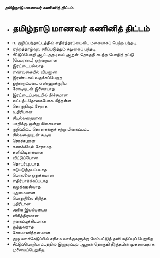 **தமிழ்நாடு மாணவர் கணினித் திட்டம்**
- # தமிழ்நாடு மாணவர் கணினித் திட்டம்
- n. குழிப்பந்தாட்டத்தில் எதிர்த்தரப்பைவிட மகையாகப் பெற்ற பந்தடி
- ஏற்றத்தாழ்வுவ சரிப்படுத்தும் சலுகைப் பந்தடி
- சீட்டுப்பொறி ஆட்டததடிவல் ஆறன் தொகுதி கடந்த பொறித் தட்டு
- (பெயரடை) ஒற்றையான
- இரட்டையல்லாத
- எண்வகையில் வியனான
- இரண்டால் வகுக்கப்பெறாத
- ஒற்றைப்படை எண்ணுக்குரிய
- சோடியுடன் இணையாத
- இரட்டைப்படையில் மிச்சமான
- வட்டத்டதொகைபோக மீந்தள்ள
- தொகுதியுட் சேராத
- உதிரியான
- சிடில்லறையான
- பாதிக்கு ஒன்று மிகையான
- குறிப்பிட்ட தொகைக்குச் சற்று மிகைப்பட்ட
- சில்லறையுடன் கூடிய
- சொச்சமான
- கணக்கிடில் சேராமத
- தனிமிடிகையான
- விட்டுப்போன
- தொடர்புபடாத.
- ஈடுபடுத்தபட்படாத
- மொலலை ஒதுக்கமான
- எதிர்பார்க்கப்படாத
- வழக்கமல்லாத
- புதுமையான
- பொதுநிலை திரிந்த
- புதிரீடான
- அரிய இயல்புடைய
- விசித்திரமான
- நகைப்புக்கிடமான
- ஒத்துவராத
- கோமாளித்தனமான
- குழு வாக்கெடுப்பில் சரிசம வாக்குகளுக்கு மேம்பட்டுத் தனி மதிப்புப் பெறுகிற
- சீட்டுப்பொறியாட்டத்தில் இருதரப்பும்  ஆறன் தொகுதி தீர்ந்தபின் முதலாவதாக முனையப்பெறுகிற.


